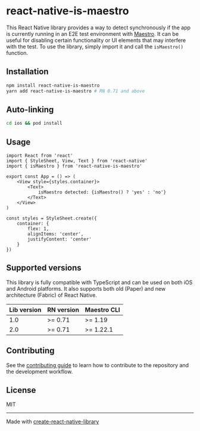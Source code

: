 # react-native-is-maestro

This React Native library provides a way to detect synchronously if the app is currently running in an E2E test environment with [Maestro](https://maestro.mobile.dev). It can be useful for disabling certain functionality or UI elements that may interfere with the test. To use the library, simply import it and call the `isMaestro()` function.

## Installation

```sh
npm install react-native-is-maestro
yarn add react-native-is-maestro # RN 0.71 and above
```

## Auto-linking
```sh
cd ios && pod install
```

## Usage
```tsx
import React from 'react'
import { StyleSheet, View, Text } from 'react-native'
import { isMaestro } from 'react-native-is-maestro'

export const App = () => (
    <View style={styles.container}>
        <Text>
            isMaestro detected: {isMaestro() ? 'yes' : 'no'}
        </Text>
    </View>
)

const styles = StyleSheet.create({
    container: {
        flex: 1,
        alignItems: 'center',
        justifyContent: 'center'
    }
})
```

## Supported versions

This library is fully compatible with TypeScript and can be used on both iOS and Android platforms. It also supports both old (Paper) and new architecture (Fabric) of React Native.

| Lib version | RN version | Maestro CLI |
|-------------|------------|-------------|
| 1.0         | \>= 0.71   | \>= 1.19    |
| 2.0         | \>= 0.71   | \>= 1.22.1  |


## Contributing

See the [contributing guide](CONTRIBUTING.md) to learn how to contribute to the repository and the development workflow.

## License

MIT

---

Made with [create-react-native-library](https://github.com/callstack/react-native-builder-bob)
